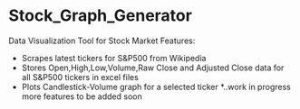# Stock_Graph_Generator
Data Visualization Tool for Stock Market
Features:
* Scrapes latest tickers for S&P500 from Wikipedia
* Stores Open,High,Low,Volume,Raw Close and Adjusted Close data for all S&P500 tickers in excel files
* Plots Candlestick-Volume graph for a selected ticker
*..work in progress more features to be added soon
